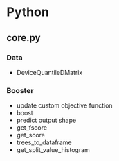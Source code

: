 # Python

## core.py

### Data

- DeviceQuantileDMatrix

### Booster

- update custom objective function
- boost
- predict output shape
- get_fscore
- get_score
- trees_to_dataframe
- get_split_value_histogram
